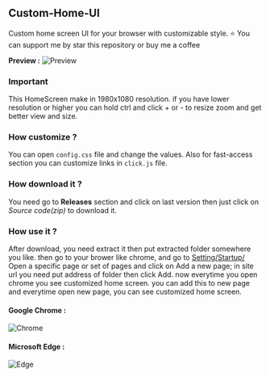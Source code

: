 ## Custom-Home-UI
Custom home screen UI for your browser with customizable style. 
⭐ You can support me by star this repository or buy me a coffee

**Preview :**
![Preview](https://cdn.discordapp.com/attachments/830539152797859902/1067515796705775656/preview.png)

### Important
This HomeScreen make in 1980x1080 resolution.
if you have lower resolution or higher you can hold ctrl and click + or - to resize zoom and get better view and size.

### How customize ?
You can open `config.css` file and change the values.
Also for fast-access section you can customize links in `click.js` file.

### How download it ?
You need go to __Releases__ section and click on last version
then just click on _Source code(zip)_ to download it.

### How use it ?
After download, you need extract it then put extracted folder somewhere you like.
then go to your brower like chrome, and go to [Setting/Startup/](chrome://settings/onStartup) Open a specific page or set of pages and click on Add a new page; in site url you need put address of folder then click Add.
now everytime you open chrome you see customized home screen.
you can add this to new page and everytime open new page, you can see customized home screen.

#### Google Chrome :
![Chrome](https://cdn.discordapp.com/attachments/830539152797859902/1012804764439953458/Chrome-Custom-HomeScreen-UI.gif)

#### Microsoft Edge :
![Edge](https://cdn.discordapp.com/attachments/830539152797859902/1012804752951754792/Edge-Custom-HomeScreen-UI.gif)
